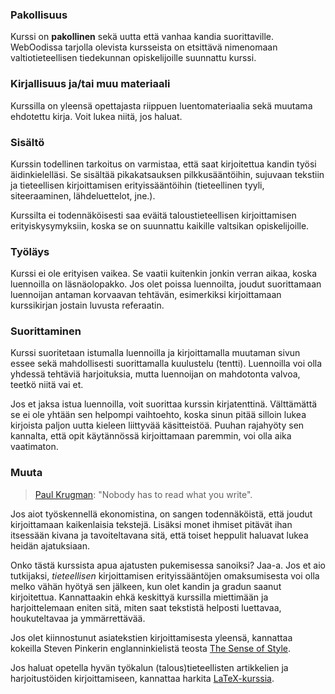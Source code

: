 ### Pakollisuus

Kurssi on **pakollinen** sekä uutta että vanhaa kandia suorittaville. WebOodissa tarjolla olevista kursseista on etsittävä nimenomaan valtiotieteellisen tiedekunnan opiskelijoille suunnattu kurssi.

### Kirjallisuus ja/tai muu materiaali

Kurssilla on yleensä opettajasta riippuen luentomateriaalia sekä muutama ehdotettu kirja. Voit lukea niitä, jos haluat. 

### Sisältö

Kurssin todellinen tarkoitus on varmistaa, että saat kirjoitettua kandin työsi äidinkielelläsi. Se sisältää pikakatsauksen pilkkusääntöihin, sujuvaan tekstiin ja tieteellisen kirjoittamisen erityissääntöihin (tieteellinen tyyli, siteeraaminen, lähdeluettelot, jne.).

Kurssilta ei todennäköisesti saa eväitä taloustieteellisen kirjoittamisen erityiskysymyksiin, koska se on suunnattu kaikille valtsikan opiskelijoille.

### Työläys

Kurssi ei ole erityisen vaikea. Se vaatii kuitenkin jonkin verran aikaa, koska luennoilla on läsnäolopakko. Jos olet poissa luennoilta, joudut suorittamaan luennoijan antaman korvaavan tehtävän, esimerkiksi kirjoittamaan kurssikirjan jostain luvusta referaatin.

### Suorittaminen

Kurssi suoritetaan istumalla luennoilla ja kirjoittamalla muutaman sivun essee sekä mahdollisesti suorittamalla kuulustelu (tentti). Luennoilla voi olla yhdessä tehtäviä harjoituksia, mutta luennoijan on mahdotonta valvoa, teetkö niitä vai et.

Jos et jaksa istua luennoilla, voit suorittaa kurssin kirjatenttinä. Välttämättä se ei ole yhtään sen helpompi vaihtoehto, koska sinun pitää silloin lukea kirjoista paljon uutta kieleen liittyvää käsitteistöä. Puuhan rajahyöty sen kannalta, että opit käytännössä kirjoittamaan paremmin, voi olla aika vaatimaton.

### Muuta

> [Paul Krugman](https://krugman.blogs.nytimes.com/2013/08/18/communicating-economics/ "Communicating Economics"): "Nobody has to read what you write". 

Jos aiot työskennellä ekonomistina, on sangen todennäköistä, että joudut kirjoittamaan kaikenlaisia tekstejä. Lisäksi monet ihmiset pitävät ihan itsessään kivana ja tavoiteltavana sitä, että toiset heppulit haluavat lukea heidän ajatuksiaan.

Onko tästä kurssista apua ajatusten pukemisessa sanoiksi? Jaa-a. Jos et aio tutkijaksi, *tieteellisen* kirjoittamisen erityissääntöjen omaksumisesta voi olla melko vähän hyötyä sen jälkeen, kun olet kandin ja gradun saanut kirjoitettua. Kannattaakin ehkä keskittyä kurssilla miettimään ja harjoittelemaan eniten sitä, miten saat tekstistä helposti luettavaa, houkuteltavaa ja ymmärrettävää. 

Jos olet kiinnostunut asiatekstien kirjoittamisesta yleensä, kannattaa kokeilla Steven Pinkerin englanninkielistä teosta [The Sense of Style](http://stevenpinker.com/publications/sense-style-thinking-persons-guide-writing-21st-century).

Jos haluat opetella hyvän työkalun (talous)tieteellisten artikkelien ja harjoitustöiden kirjoittamiseen, kannattaa harkita [LaTeX-kurssia](https://wiki.helsinki.fi/display/opetussuunnitelma/MAT20004+Latex-kurssi).